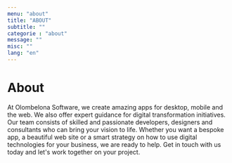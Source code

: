 ```yaml
---
menu: "about"
title: "ABOUT"
subtitle: ""
categorie : "about"
message: ""
misc: ""
lang: "en"
---
```


# About

At Olombelona Software, we create amazing apps for desktop, mobile and the web. We also offer expert guidance for digital transformation initiatives. Our team consists of skilled and passionate developers, designers and consultants who can bring your vision to life. Whether you want a bespoke app, a beautiful web site or a smart strategy on how to use digital technologies for your business, we are ready to help. Get in touch with us today and let's work together on your project.
